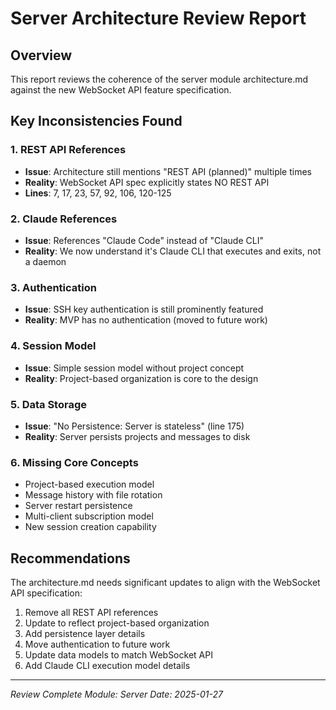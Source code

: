 # Server Architecture Review Report

## Overview
This report reviews the coherence of the server module architecture.md against the new WebSocket API feature specification.

## Key Inconsistencies Found

### 1. REST API References
- **Issue**: Architecture still mentions "REST API (planned)" multiple times
- **Reality**: WebSocket API spec explicitly states NO REST API
- **Lines**: 7, 17, 23, 57, 92, 106, 120-125

### 2. Claude References
- **Issue**: References "Claude Code" instead of "Claude CLI"
- **Reality**: We now understand it's Claude CLI that executes and exits, not a daemon

### 3. Authentication
- **Issue**: SSH key authentication is still prominently featured
- **Reality**: MVP has no authentication (moved to future work)

### 4. Session Model
- **Issue**: Simple session model without project concept
- **Reality**: Project-based organization is core to the design

### 5. Data Storage
- **Issue**: "No Persistence: Server is stateless" (line 175)
- **Reality**: Server persists projects and messages to disk

### 6. Missing Core Concepts
- Project-based execution model
- Message history with file rotation
- Server restart persistence
- Multi-client subscription model
- New session creation capability

## Recommendations

The architecture.md needs significant updates to align with the WebSocket API specification:

1. Remove all REST API references
2. Update to reflect project-based organization
3. Add persistence layer details
4. Move authentication to future work
5. Update data models to match WebSocket API
6. Add Claude CLI execution model details

---
*Review Complete*
*Module: Server*
*Date: 2025-01-27*